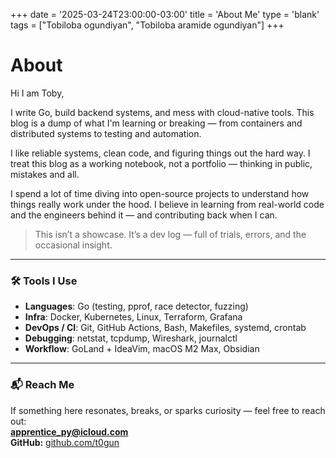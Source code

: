 +++
date = '2025-03-24T23:00:00-03:00'
title = 'About Me'
type = 'blank'
tags = ["Tobiloba ogundiyan", "Tobiloba aramide ogundiyan"]
+++
# About

Hi I am Toby,

I write Go, build backend systems, and mess with cloud-native tools. This blog is a dump of what I'm learning or breaking — from containers and distributed systems to testing and automation.

I like reliable systems, clean code, and figuring things out the hard way. I treat this blog as a working notebook, not a portfolio — thinking in public, mistakes and all.

I spend a lot of time diving into open-source projects to understand how things really work under the hood. I believe in learning from real-world code and the engineers behind it — and contributing back when I can.

> This isn’t a showcase. It’s a dev log — full of trials, errors, and the occasional insight.

---

### 🛠 Tools I Use

- **Languages**: Go (testing, pprof, race detector, fuzzing)
- **Infra**: Docker, Kubernetes, Linux, Terraform, Grafana
- **DevOps / CI**: Git, GitHub Actions, Bash, Makefiles, systemd, crontab
- **Debugging**: netstat, tcpdump, Wireshark, journalctl
- **Workflow**: GoLand + IdeaVim, macOS M2 Max, Obsidian 

---

### 📬 Reach Me

If something here resonates, breaks, or sparks curiosity — feel free to reach out:  
**[apprentice_py@icloud.com](mailto:apprentice_py@icloud.com)**  
**GitHub:** [github.com/t0gun](https://github.com/t0gun)